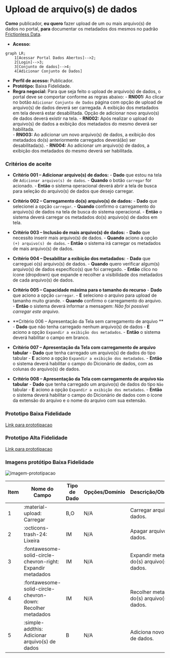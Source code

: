 # Upload de arquivo(s) de dados

**Como** publicador, **eu quero** fazer upload de um ou mais arquivo(s) de dados no portal, **para** documentar os metadados dos mesmos no padrão [Frictionless Data](https://specs.frictionlessdata.io/#overview).

- **Acesso:** 

```mermaid
graph LR;
    1[Acessar Portal Dados Abertos]-->2;
    2[Login]-->3;
    3[Conjunto de dados]-->4;
    4[Adicionar Conjunto de Dados]
```

- **Perfil de acesso:** Publicador. 
- **Protótipo:** Baixa Fidelidade.
- **Regra negocial:** Para que seja feito o upload de arquivo(s) de dados, o portal deve se comportar conforme as regras abaixo:
       - **RN001:** Ao clicar no botão `Adicionar Conjunto de Dados` página com opção de upload de arquivo(s) de dados deverá ser carregada. 
	A exibição dos metadados em tela deverá estar desabilitada. 
	Opção de adicionar novo arquivo(s) de dados deverá existir na tela.	
       - **RN002:** Após realizar o upload do arquivo(s) de dados a exibição dos metadados do mesmo deverá ser habilitada. 	
       - **RN003:** Ao adicionar um novo arquivo(s) de dados, a exibição dos metadados do(s) anteriormente carregados deverá(ão) ser desabilitada(s). 
      - **RN004:** Ao adicionar um arquivo(s) de dados, a exibição dos metadados do mesmo deverá ser habilitada.

### Critérios de aceite

- **Critério 001 – Adicionar arquivo(s) de dados:**
       - **Dado** que estou na tela de `Adicionar arquivo(s) de dados`.
       - **Quando** o botão `carregar` for acionado.
       - **Então** o sistema operacional deverá abrir a tela de busca para seleção do arquivo(s) de dados que desejo carregar.

- **Critério 002 – Carregamento do(s) arquivo(s) de dados:**
	   - **Dado** que selecionei a opção `carregar`.
	   - **Quando** confirmo o carregamento do arquivo(s) de dados na tela de busca do sistema operacional.
	   - **Então** o sistema deverá carregar os metadados do(s) arquivo(s) de dados em tela.

- **Critério 003 – Inclusão de mais arquivo(s) de dados:**
	   - **Dado** que necessito inserir mais arquivo(s) de dados.
	   - **Quando** aciono a opção `(+) arquivo(s) de dados`.
	   - **Então** o sistema irá carregar os metadados de mais arquivo(s) de dados.

- **Critério 004 – Desabilitar a exibição dos metadados:**
	   - **Dado** que carreguei o(s) arquivo(s) de dados.
	   - **Quando** quero verificar algum(s) arquivo(s) de dados específico(s) que foi carregado.
	   - **Então** clico no ícone (dropdown) que expande e recolher a visibilidade dos metadados de cada arquivo(s) de dados.
- **Critério 005 – Capacidade máxima para o tamanho do recurso**
      - **Dado** que aciono a opção `carregar`.
      - **E** seleciono o arquivo para upload de tamanho muito grande.
      - **Quando** confirmo o carregamento do arquivo.
      - **Então** o sistema deverá informar a mensagem: *Não foi possível carregar este arquivo*.
- **Critério 006 – Apresentação da Tela sem carregamento de arquivo **
      - **Dado** que não tenha carregado nenhum arquivo(s) de dados
      - **E** aciono a opção `Expandir a exibição dos metadados`.
      - **Então** o sistema deverá habilitar o campo em branco. 
- **Critério 007 – Apresentação da Tela com carregamento de arquivo tabular**
      - **Dado** que tenha carregado um arquivo(s) de dados do tipo tabular
      - **E** aciono a opção `Expandir a exibição dos metadados`.
      - **Então** o sistema deverá habilitar o campo do Dicionário de dados, com as colunas do arquivo(s) de dados.       
- **Critério 008 – Apresentação da Tela com carregamento de arquivo `Não` tabular**
      - **Dado** que tenha carregado um arquivo(s) de dados do tipo `Não` tabular
      - **E** aciono a opção `Expandir a exibição dos metadados`.
      - **Então** o sistema deverá habilitar o campo do Dicionário de dados com o ícone da extensão do arquivo e o nome do arquivo com sua extensão.

### Prototipo Baixa Fidelidade

[Link para prototipacao](/assets/pdfs/prototipo_telas_ckan.pdf)

### Prototipo Alta Fidelidade

[Link para prototipacao](https://www.figma.com/proto/X0SZVAiL6Auf6pqssoewnn/SEPLAG-CKAN?node-id=2%3A387&scaling=min-zoom&page-id=2%3A387&starting-point-node-id=217%3A1115) 
### Imagens protótipo Baixa Fidelidade

![imagem-prototipacao](/assets/imagem.png)

| Item |                        Nome do Campo                        | Tipo de Dado | Opções/Domínio |     Descrição/Observações      |
|------|-------------------------------------------------------------|------------------|----------------|--------------------------------|
|    1 | :material-upload: Carregar                                  | B,O              | N/A            | Carregar arquivo(s) de dados.            |
|    2 | :octicons-trash-24: Lixeira                                 | IM              | N/A            | Apagar arquivo(s) de dados.       |
|    3 | :fontawesome-solid-circle-chevron-right: Expandir metadados | IM              | N/A            | Expandir metadados do(s) arquivo(s) de dados. |
|    4 | :fontawesome-solid-circle-chevron-down: Recolher metadados  | IM              | N/A            | Recolher metadados do(s) arquivo(s) de dados. |
|    5 | :simple-addthis: Adicionar arquivo(s) de dados           | B                  | N/A            | Adiciona novo arquivo(s) de dados.   |
